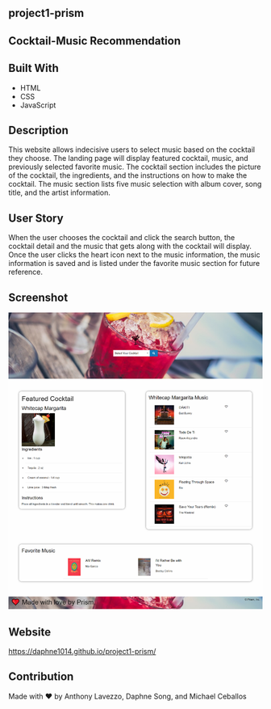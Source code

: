 ## project1-prism



## Cocktail-Music Recommendation

## Built With
* HTML
* CSS
* JavaScript

## Description
This website allows indecisive users to select music based on the cocktail they choose. The landing page will display featured cocktail, music, and previously selected favorite music. The cocktail section includes the picture of the cocktail, the ingredients, and the instructions on how to make the cocktail. The music section lists five music selection with album cover, song title, and the artist information. 

## User Story
When the user chooses the cocktail and click the search button, the cocktail detail and the music that gets along with the cocktail will display. Once the user clicks the heart icon next to the music information, the music information is saved and is listed under the favorite music section for future reference.

## Screenshot
![screenshot of the page](./assets/images/page-capture.png?raw=true "Screenshot")

## Website
https://daphne1014.github.io/project1-prism/

## Contribution
Made with ❤️ by Anthony Lavezzo, Daphne Song, and Michael Ceballos